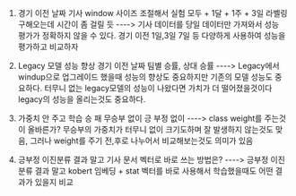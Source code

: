 1. 경기 이전 날짜 기사 window 사이즈 조절해서 실험
모두 + 1달 + 1주 + 3일
라벨링 구해오는데 시간이 좀 걸릴 듯
----> 기사 데이터를 당일 데이터만 가져와서 성능 평가가 정확하지 않을 수 있다. 경기 이전 1일,3일 7일 등 다양하게 사용하여 성능을 평가하고 비교하자

2. Legacy 모델 성능 향상
경기 이전 날짜 팀별 승률, 상대 승률
----> Legacy에서 windup으로 업그레이드 했을때 성능의 향상도 중요하지만 기존의 모델 성능도 중요하다. 터무니 없는 legacy모델의 성능이 나왔다면 가치가 더 떨어졌을것이다 legacy의 성능을 올리는것도 중요하다.
3. 가중치 안 주고 학습
승 패 무승부 없이
긍 부정 없이
----> class weight를 주는것이 올바른가? 무승부의 가중치가 터무니 없이 크기도하며 잘 발생하지 않는것도 맞음, 그러나 weight를 주기 전,후로 나누어서 비교해보는것도 의미가 있음
4. 긍부정 이진분류 결과 말고 기사 문서 벡터로 바로 쓰는 방법은?
----> 긍부정 이진분류 결과 말고 kobert 임베딩 + stat 벡터를 바로 사용해서 학습했을때도 어떤 결과가 있을지 비교